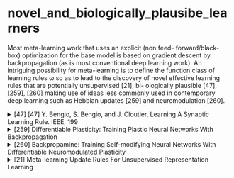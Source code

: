 # novel_and_biologically_plausibe_learners

Most meta-learning work that uses an explicit (non feed- forward/black-box) optimization for the base model is based on gradient descent by backpropagation (as is most conventional deep learning work). An intriguing possibility for meta-learning is to define the function class of learning rules ω so as to lead to the discovery of novel effective learning rules that are potentially unsupervised [21], bi- ologically plausible [47], [259], [260] making use of ideas less commonly used in contemporary deep learning such as Hebbian updates [259] and neuromodulation [260].
<!-- REFERENCE -->


<details>
<summary>[47] [47] Y. Bengio, S. Bengio, and J. Cloutier, Learning A Synaptic Learning Rule. IEEE, 199</summary>
<br>
<!-- (learning_a_synaptic_learning_rule.md) -->

# learning_a_synaptic_learning_rule.md

<!-- REFERENCE -->


[[47] Y. Bengio, S. Bengio, and J. Cloutier, Learning A Synaptic Learning Rule. IEEE, 199](../papers/learning_a_synaptic_learning_rule.md)

</details>



<details>
<summary>[259] Differentiable Plasticity: Training Plastic Neural Networks With Backpropagation</summary>
<br>
<!-- (differentiable_plasticity_training_plastic_neural_networks_with_backpropagation.md) -->

# differentiable_plasticity_training_plastic_neural_networks_with_backpropagation.md

<!-- REFERENCE -->


[Differentiable Plasticity: Training Plastic Neural Networks With Backpropagation](../papers/differentiable_plasticity_training_plastic_neural_networks_with_backpropagation.md)

</details>



<details>
<summary>[260] Backpropamine: Training Self-modifying Neural Networks With Differentiable Neuromodulated Plasticity</summary>
<br>
<!-- (backpropamine_training_self_modifying_neural_networks_with_differentiable_neuromodulated_plasticity.md) -->

# backpropamine_training_self_modifying_neural_networks_with_differentiable_neuromodulated_plasticity.md

<!-- REFERENCE -->


[Backpropamine: Training Self-modifying Neural Networks With Differentiable Neuromodulated Plasticity](../papers/backpropamine_training_self_modifying_neural_networks_with_differentiable_neuromodulated_plasticity.md)

</details>



<details>
<summary>[21] Meta-learning Update Rules For Unsupervised Representation Learning</summary>
<br>
<!-- (meta_learning_update_rules_for_unsupervised_representation_learning.md) -->

# meta_learning_update_rules_for_unsupervised_representation_learning.md

<!-- REFERENCE -->


[Meta-learning Update Rules For Unsupervised Representation Learning](../papers/meta_learning_update_rules_for_unsupervised_representation_learning.md)

</details>

